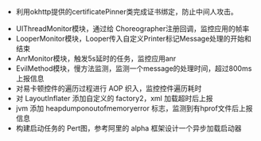 
* 利用okhttp提供的certificatePinner类完成证书绑定，防止中间人攻击。


- UIThreadMonitor模块，通过给 Choreographer注册回调，监控应用的帧率
- LooperMonitor模块，Looper传入自定义Printer标记Message处理的开始和结束
- AnrMonitor模块，触发5s延时的任务，监控应用anr
- EvilMethod模块，慢方法监测，监测一个message的处理时间，超过800ms上报信息
- 对易卡顿控件的遍历过程进行 AOP 织入，监控控件遍历耗时
- 对 LayoutInflater 添加自定义的 factory2，xml 加载超时后上报
- jvm 添加 heapdumponoutofmemoryerror 标志，监测到有hprof文件后上报信息
- 构建启动任务的 Pert图，参考阿里的 alpha 框架设计一个异步加载启动器